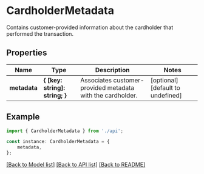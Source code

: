 # CardholderMetadata

Contains customer-provided information about the cardholder that performed the transaction.

## Properties

Name | Type | Description | Notes
------------ | ------------- | ------------- | -------------
**metadata** | **{ [key: string]: string; }** | Associates customer-provided metadata with the cardholder. | [optional] [default to undefined]

## Example

```typescript
import { CardholderMetadata } from './api';

const instance: CardholderMetadata = {
    metadata,
};
```

[[Back to Model list]](../README.md#documentation-for-models) [[Back to API list]](../README.md#documentation-for-api-endpoints) [[Back to README]](../README.md)
